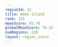 ```yaml
---
regionId: 12
title: Wake Island
rank: 155
meanScore: 65.78
globalMeanScore: 70.22
numRegions: 220
layout: region_score
---
```

